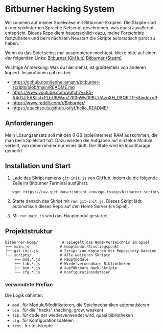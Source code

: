 # Bitburner Hacking System

Willkommen auf meiner Spielwiese mit Bitburner-Skripten. Die Skripte sind in der spielinternen Sprache Netscript geschrieben, was quasi JavaScript entspricht. Dieses Repo dient hauptsächlich dazu, meine Fortschritte festzuhalten und beim nächsten Neustart die Skripte automatisch parat zu haben.

Wenn du das Spiel selbst mal ausprobieren möchtest, klicke bitte auf einen der folgenden Links:
[Bitburner (GitHub)](https://danielyxie.github.io/bitburner/) 
[Bitburner (Steam)](https://store.steampowered.com/app/1812820/Bitburner/)

Wichtige Anmerkung: Was du hier siehst, ist größtenteils von anderen kopiert. 
Inspirationen gab es bei:
- https://github.com/jenheilemann/bitburner-scripts/blob/main/README.md
- https://www.youtube.com/watch?v=85-A4rOJr5A&list=PLbUKWaoZ7R0gWs0RBUUAzpXH_D8QKT1Fs&index=9
- https://www.reddit.com/r/Bitburner/
- https://quacksouls.github.io/lyf/hello_README/

## Anforderungen

Mein Lösungsansatz soll mit den 8 GB (spielinternes) RAM auskommen, die man beim Spielstart hat. Dazu werden die Aufgaben auf einzelne Module verteilt, von denen immer nur eines läuft. Der State wird im localStorage gemerkt. 

## Installation und Start

1. Lade das Skript namens `git-init.js` von GitHub, indem du die folgende Zeile im Bitburner Terminal ausführst:
    ```bash
    wget https://raw.githubusercontent.com/ego-tsioge/bitburner-scripts/main/bitburner-home/git-init.js git-init.js
    ```

2. Starte danach das Skript mit `run git-init.js`. 
   Dieses Skript lädt automatisch dieses Repo auf den Home Server (im Spiel).

3. Mit `run main.js` wird das Hauptmodul gestartet.

## Projektstruktur

```
bitburner-home/           # Spiegelt das Home-Verzeichnis im Spiel
├── main.js              # Hauptmodul/Einstiegspunkt
├── git-init.js          # Script zum Kopieren der Repository-Dateien
└── scripts/             # Alle weiteren Skripte
    ├── mod.*.js         # Hauptmodule
    ├── lib.*.js         # Wiederverwendbare Bibliotheken
    ├── bin.*.js         # Ausführbare Hack-Skripte
    └── cfg.*.js         # Konfigurationsdateien
```

### verwendete Prefixe
Die Logik dahinter:
- `mod.` für Module/Modifikatoren, die Spielmechaniken automatisieren
- `bin.` für die "hacks" (hacking, grow, weaken)
- `lib.` für code der wiederverwendet wird, quasi bibliotheken
- `cfg.` für Konfigurationsdateien
- `test.` für testskripte
